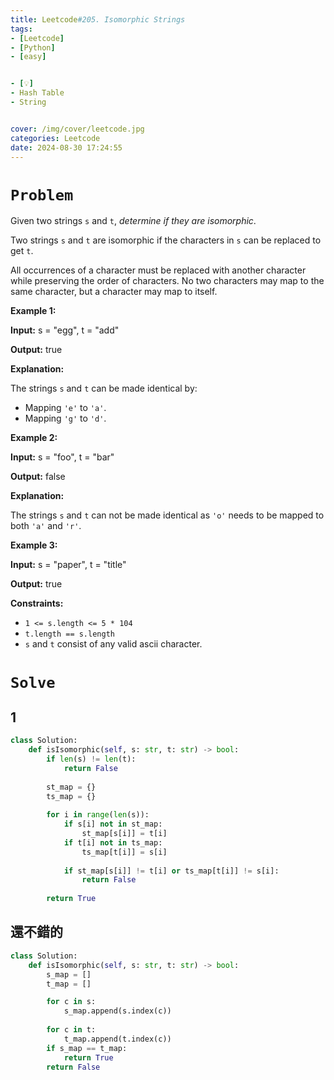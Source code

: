 ```yaml
---
title: Leetcode#205. Isomorphic Strings
tags:
- [Leetcode]
- [Python]
- [easy]


- [💡]
- Hash Table
- String


cover: /img/cover/leetcode.jpg
categories: Leetcode
date: 2024-08-30 17:24:55
---
```


# `Problem`

Given two strings `s` and `t`, *determine if they are isomorphic*.

Two strings `s` and `t` are isomorphic if the characters in `s` can be replaced to get `t`.

All occurrences of a character must be replaced with another character while preserving the order of characters. No two characters may map to the same character, but a character may map to itself.

**Example 1:**

**Input:** s = "egg", t = "add"

**Output:** true

**Explanation:**

The strings `s` and `t` can be made identical by:

- Mapping `'e'` to `'a'`.
- Mapping `'g'` to `'d'`.

**Example 2:**

**Input:** s = "foo", t = "bar"

**Output:** false

**Explanation:**

The strings `s` and `t` can not be made identical as `'o'` needs to be mapped to both `'a'` and `'r'`.

**Example 3:**

**Input:** s = "paper", t = "title"

**Output:** true

**Constraints:**

- `1 <= s.length <= 5 * 104`
- `t.length == s.length`
- `s` and `t` consist of any valid ascii character.

# `Solve`

## 1

```python
class Solution:
    def isIsomorphic(self, s: str, t: str) -> bool:
        if len(s) != len(t):
            return False
        
        st_map = {}
        ts_map = {}
        
        for i in range(len(s)):
            if s[i] not in st_map:
                st_map[s[i]] = t[i]
            if t[i] not in ts_map:
                ts_map[t[i]] = s[i]
            
            if st_map[s[i]] != t[i] or ts_map[t[i]] != s[i]:
                return False
        
        return True
```

## 還不錯的

```python
class Solution:
    def isIsomorphic(self, s: str, t: str) -> bool:
        s_map = []
        t_map = []

        for c in s:
            s_map.append(s.index(c))
        
        for c in t:
            t_map.append(t.index(c))
        if s_map == t_map:
            return True
        return False
```